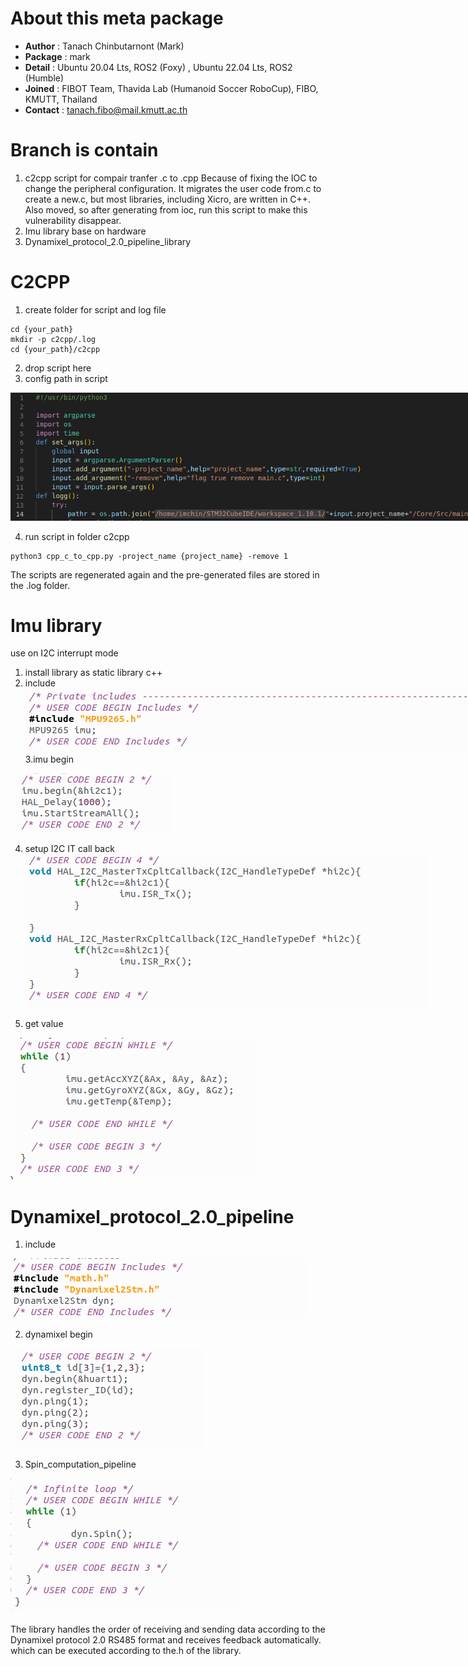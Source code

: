 
# About this meta package
* **Author** : Tanach Chinbutarnont (Mark)
* **Package** : mark
* **Detail** : Ubuntu 20.04 Lts, ROS2 (Foxy) , Ubuntu 22.04 Lts, ROS2 (Humble)
* **Joined** : FIBOT Team, Thavida Lab (Humanoid Soccer RoboCup), FIBO, KMUTT, Thailand
* **Contact** : tanach.fibo@mail.kmutt.ac.th

# Branch is contain
1. c2cpp script for compair tranfer .c to .cpp Because of fixing the IOC to change the peripheral configuration. It migrates the user code from.c to create a new.c, but most libraries, including Xicro, are written in C++. Also moved, so after generating from ioc, run this script to make this vulnerability disappear.
2. Imu library base on hardware
3. Dynamixel_protocol_2.0_pipeline_library



# C2CPP 
1. create folder for script and log file
```
cd {your_path}
mkdir -p c2cpp/.log
cd {your_path}/c2cpp
```
2. drop script here
3. config path in script

<img
  src="pic/Screenshot from 2023-05-29 14-45-24.png"
  alt="Alt text"
  title="Optional title"
  style="display: inline-block; margin: 0 auto; max-width: 800px">

4. run script in folder c2cpp
```
python3 cpp_c_to_cpp.py -project_name {project_name} -remove 1
```
The scripts are regenerated again and the pre-generated files are stored in the .log folder.







# Imu library
use on I2C interrupt mode
1. install library as static library c++
2. include 
<img
  src="pic/Screenshot from 2023-05-29 15-46-22.png"
  alt="Alt text"
  title="Optional title"
  style="display: inline-block; margin: 0 auto; max-width: 800px">
3.imu begin

<img
  src="pic/Screenshot from 2023-05-29 15-46-56.png"
  alt="Alt text"
  title="Optional title"
  style="display: inline-block; margin: 0 auto; max-width: 800px">

4. setup I2C IT call back
<img
  src="pic/Screenshot from 2023-05-29 15-47-39.png"
  alt="Alt text"
  title="Optional title"
  style="display: inline-block; margin: 0 auto; max-width: 800px">


5. get value

<img
  src="pic/Screenshot from 2023-05-29 15-47-25.png"
  alt="Alt text"
  title="Optional title"
  style="display: inline-block; margin: 0 auto; max-width: 800px">



# Dynamixel_protocol_2.0_pipeline
1. include 

<img
  src="pic/Screenshot from 2023-05-29 16-07-37.png"
  alt="Alt text"
  title="Optional title"
  style="display: inline-block; margin: 0 auto; max-width: 800px">

2. dynamixel begin 

<img
  src="pic/Screenshot from 2023-05-29 16-08-32.png"
  alt="Alt text"
  title="Optional title"
  style="display: inline-block; margin: 0 auto; max-width: 800px">

3. Spin_computation_pipeline

<img
  src="pic/Screenshot from 2023-05-29 16-08-59.png"
  alt="Alt text"
  title="Optional title"
  style="display: inline-block; margin: 0 auto; max-width: 800px">

The library handles the order of receiving and sending data according to the Dynamixel protocol 2.0 RS485 format and receives feedback automatically. which can be executed according to the.h of the library.